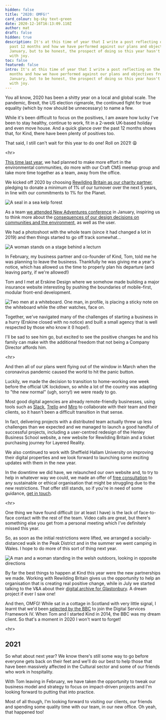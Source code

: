 ```yaml
---
hidden: false
title: "2020: OMFG!"
card_colour: bg-sky text-green
date: 2020-12-16T16:13:09.110Z
author: mat
draft: false
hidden: true
description: It's at this time of year that I write a post reflecting on the
  past 12 months and how we have performed against our plans and objectives from
  January, but to be honest, the prospect of doing so this year hasn't filled me
  with joy.﻿
toc: false
featured: false
intro: It's at this time of year that I write a post reflecting on the past 12
  months and how we have performed against our plans and objectives from
  January, but to be honest, the prospect of doing so this year hasn't filled me
  with joy.
---
```

You all know, 2020 has been a shitty year on a local and global scale. The pandemic, Brexit, the US election rigmarole, the continued fight for true equality (which by now should be unnecessary) to name a few.

While it's been difficult to focus on the positives, I am aware how lucky I've been to stay healthy, continue to work, fit in a 2-week UK-based holiday and even move house. And a quick glance over the past 12 months shows that, for Kind, there have been plenty of positives too.

That said, I still can't wait for this year to do one! Roll on 2021! 😩

<﻿hr>

[This time last year](https://madebykind.com/blog/2019-the-year-we-rebuilt-and-refocused), we had planned to make more effort in the environmental communities, do more with our Craft CMS meetup group and take more time together as a team, away from the office.

We kicked off 2020 by choosing [Rewilding Britain as our charity partner](https://madebykind.com/blog/kind-partners-with-rewilding-britain), pledging to donate a minimum of 1% of our turnover over the next 5 years, in line with our commitments to 1% for the Planet.

![A seal in a sea kelp forest](images/seal_kelp_sbp_alexandermustard.jpg)

As a team [we attended New Adventures conference](https://madebykind.com/blog/new-adventures-2020) in January, inspiring us to think more about the [consequences of our design decisions on communities and the environment](https://madebykind.com/blog/creating-sustainable-and-ethical-digital-products), as well as the user.

We had a photoshoot with the whole team (since it had changed a lot in 2019) and then things started to go off track somewhat...

![A woman stands on a stage behind a lecturn](images/49505764352_fa8a952609_o.jpg)

In February, my business partner and co-founder of Kind, Tom, told me he was planning to leave the business. Thankfully he was giving me a year's notice, which has allowed us the time to properly plan his departure (and leaving party, if we're allowed!)

Tom and I met at Erskine Design where we somehow made building a major insurance website interesting by pushing the boundaries of mobile-first, modular front-end development.

![Two men at a whiteboard. One man, in profile, is placing a sticky note on the whiteboard while the other watches, face on.](images/2020-02-24_kind_1437_72dpi_srgb.jpg)

Together, we've navigated many of the challenges of starting a business in a hurry (Erskine closed with no notice) and built a small agency that is well respected by those who know it (I hope!).

I'll be sad to see him go, but excited to see the positive changes he and his family can make with the additional freedom that not being a Company Director affords him.

<﻿hr>

And then all of our plans went flying out of the window in March when the coronavirus pandemic caused the world to hit the panic button.

Luckily, we made the decision to transition to home-working one week before the official UK lockdown, so while a lot of the country was adapting to "the new normal" (ugh, sorry!) we were ready to go.

Most good digital agencies are already remote-friendly businesses, using tools such as [Slack](https://slack.com/), [Trello](https://trello.com/) and [Miro](https://miro.com/) to collaborate with their team and their clients, so it hasn't been a difficult transition in that sense.

In fact, delivering projects with a distributed team actually threw up less challenges than we expected and we managed to launch a good handful of successful projects, including a user-centred redesign of the Henley Business School website, a new website for Rewilding Britain and a ticket purchasing journey for Layered Reality.

We also continued to work with Sheffield Hallam University on improving their digital properties and we look forward to launching some exciting updates with them in the new year.

In the downtime we did have, we relaunched our own website and, to try to help in whatever way we could, we made an offer of [free consultation](https://madebykind.com/consultation-offer) to any sustainable or ethical organisation that might be struggling due to the new restrictions. That offer still stands, so if you're in need of some guidance, [get in touch](https://madebykind.com/consultation-offer).

<﻿hr>

One thing we have found difficult (or at least I have) is the lack of face-to-face contact with the rest of the team. Video calls are great, but there's something else you get from a personal meeting which I've definitely missed this year.

So, as soon as the initial restrictions were lifted, we arranged a socially-distanced walk in the Peak District and in the summer we went camping in Wales. I hope to do more of this sort of thing next year.

![A man and a woman standing in the welsh outdoors, looking in opposite directions](images/img_6090.jpg)

By far the best things to happen at Kind this year were the new partnerships we made. Working with Rewilding Britain gives us the opportunity to help an organisation that is creating real positive change, while in July we started talking to the V&A about their [digital archive for Glastonbury](https://madebykind.com/blog/working-on-the-50-years-of-glastonbury-digital-archive). A dream project if ever I saw one!

And then, OMFG! While sat in a cottage in Scotland with very little signal, I learnt that we'd been [selected by the BBC](https://madebykind.com/blog/kind-selected-as-digital-services-framework-provider-by-the-bbc) to join the Digital Services Framework IV. When Tom and I started Kind in 2014, the BBC was my dream client. So that's a moment in 2020 I won't want to forget!

<﻿hr>

## 2021

So what about next year? We know there's still some way to go before everyone gets back on their feet and we'll do our best to help those that have been massively affected in the Cultural sector and some of our friends who work in hospitality.

With Tom leaving in February, we have taken the opportunity to tweak our business model and strategy to focus on impact-driven projects and I'm looking forward to putting that into practice.

Most of all though, I'm looking forward to visiting our clients, our friends and spending some quality time with our team, in our new office. Oh yeah, that happened too!
